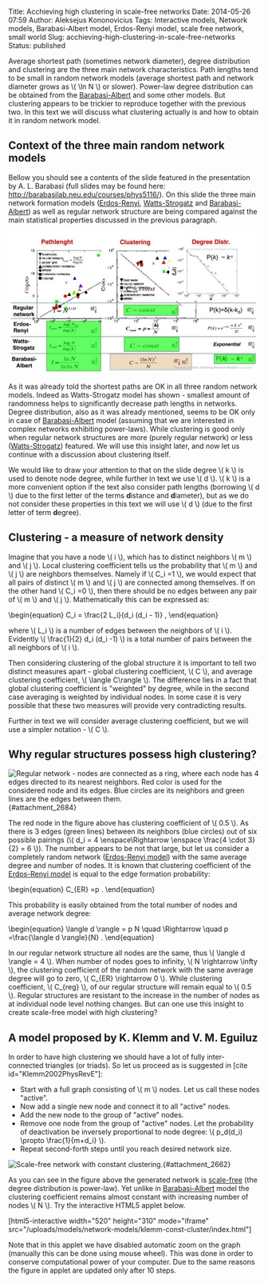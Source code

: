 Title: Acchieving high clustering in scale-free networks
Date: 2014-05-26 07:59
Author: Aleksejus Kononovicius
Tags: Interactive models, Network models, Barabasi-Albert model, Erdos-Renyi model, scale free network, small world
Slug: acchieving-high-clustering-in-scale-free-networks
Status: published

Average
shortest path (sometimes network diameter), degree distribution and
clustering are the three main network characteristics. Path lengths tend
to be small in random network models (average shortest path and network
diameter grows as \\\(  \ln N \\\) or slower). Power-law degree
distribution can be obtained from the
[Barabasi-Albert](/barabasi-albert-model "Barabasi-Albert model")
and some other models. But clustering appears to be trickier to
reproduce together with the previous two. In this text we will discuss
what clustering actually is and how to obtain it in random network
model.<!--more-->

Context of the three main random network models
-----------------------------------------------

Bellow you should see a contents of the slide featured in the
presentation by A. L. Barabasi (full slides may be found here:
<http://barabasilab.neu.edu/courses/phys5116/>). On this slide the three
main network formation models
([Erdos-Renyi](/erdos-renyi-model "Erdos-Renyi model"),
[Watts-Strogatz](/watts-strogatz-model "Watts-Strogatz model")
and
[Barabasi-Albert](/barabasi-albert-model "Barabasi-Albert model"))
as well as regular network structure are being compared against the main
statistical properties discussed in the previous paragraph.

![networks-slide](/uploads/2014/constant-clustering-networks-slide.jpg)

As it was already told the shortest paths are OK in all three random
network models. Indeed as Watts-Strogatz model has shown - smallest
amount of randomness helps to significantly decrease path lengths in
networks. Degree distribution, also as it was already mentioned, seems
to be OK only in case of
[Barabasi-Albert](/barabasi-albert-model "Barabasi-Albert model")
model (assuming that we are interested in complex networks exhibiting
power-laws). While clustering is good only when regular network
structures are more (purely regular network) or less
([Watts-Strogatz](/watts-strogatz-model "Watts-Strogatz model"))
featured. We will use this insight later, and now let us continue with a
discussion about clustering itself.

We would like to draw your attention to that on the slide degree \\\( k \\\) is used to denote node degree, while further in text we use \\\( d \\\). \\\(  k \\\) is a more convenient option if the text also consider
path lengths (borrowing \\\(  d \\\) due to the first letter of the terms
**d**istance and **d**iameter), but as we do not consider these
properties in this text we will use \\\(  d \\\) (due to the first letter
of term **d**egree).

Clustering - a measure of network density
-----------------------------------------

Imagine that you have a node \\\(  i \\\), which has to distinct
neighbors \\\(  m \\\) and \\\(  j \\\). Local clustering coefficient
tells us the probability that \\\(  m \\\) and \\\(  j \\\) are neighbors
themselves. Namely if \\\(  C\_i =1 \\\), we would expect that all pairs
of distinct \\\(  m \\\) and \\\(  j \\\) are connected among themselves.
If on the other hand \\\(  C\_i =0 \\\), then there should be no edges
between any pair of \\\(  m \\\) and \\\(  j \\\). Mathematically this can
be expressed as:


\begin{equation}
 C\_i = \frac{2 L\_i}{d\_i (d\_i - 1)} , 
\end{equation}


where \\\(  L\_i \\\) is a number of edges between the neighbors of
\\\(  i \\\). Evidently \\\(  \frac{1}{2} d\_i (d\_i -1) \\\) is a total
number of pairs between the all neighbors of \\\(  i \\\).

Then considering clustering of the global structure it is important to
tell two distinct measures apart - global clustering coefficient,
\\\(  C \\\), and average clustering coefficient, \\\(  \langle C\rangle \\\). The difference lies in a fact that global clustering
coefficient is "weighted" by degree, while in the second case averaging
is weighted by individual nodes. In some case it is very possible that
these two measures will provide very contradicting results.

Further in text we will consider average clustering coefficient, but we
will use a simpler notation - \\\(  C \\\).

Why regular structures possess high clustering?
-----------------------------------------------

![Regular network - nodes are connected as a ring, where
each node has 4 edges directed to its nearest neighbors. Red color is
used for the considered node and its edges. Blue circles are its
neighbors and green lines are the edges between
them.](/uploads/2014/constant-clustering-circle.png "
Regular network - nodes are connected as a ring, where each node has 4
edges directed to its nearest neighbors. Red color is used for the
considered node and its edges. Blue circles are its neighbors and green
lines are the edges between them."){#attachment_2684} 

The red node in the figure above has clustering coefficient of \\\( 0.5 \\\). As there is 3 edges (green lines) between its neighbors (blue
circles) out of six possible pairings (\\\(  d\_i = 4 \enspace\Rightarrow \enspace \frac{4 \cdot 3}{2} = 6 \\\)). The number appears
to be not that large, but let us consider a completely random network
([Erdos-Renyi
model](/erdos-renyi-model "Erdos-Renyi model"))
with the same average degree and number of nodes. It is known that
clustering coefficient of the [Erdos-Renyi
model](/erdos-renyi-model "Erdos-Renyi model")
is equal to the edge formation probability:


\begin{equation}
 C\_{ER} =p . 
\end{equation}


This probability is easily obtained from the total number of nodes and
average network degree:


\begin{equation}
 \langle d \rangle = p N \quad \Rightarrow \quad p =\frac{\langle d \rangle}{N} . 
\end{equation}


In our regular network structure all nodes are the same, thus \\\( \langle d \rangle = 4  \\\). When number of nodes goes to infinity,
\\\(  N \rightarrow \infty \\\), the clustering coefficient of the
random network with the same average degree will go to zero, \\\( C\_{ER} \rightarrow 0 \\\). While clustering coefficient, \\\(  C\_{reg} \\\), of our regular structure will remain equal to \\\(  0.5 \\\). Regular
structures are resistant to the increase in the number of nodes as at
individual node level nothing changes. But can one use this insight to
create scale-free model with high clustering?

A model proposed by K. Klemm and V. M. Eguiluz
----------------------------------------------

In order to have high clustering we should have a lot of fully
inter-connected triangles (or triads). So let us proceed as is suggested
in \[cite id="Klemm2002PhysRevE"\]:

-   Start with a full graph consisting of \\\(  m \\\) nodes. Let us call
    these nodes "active".
-   Now add a single new node and connect it to all "active" nodes.
-   Add the new node to the group of "active" nodes.
-   Remove one node from the group of "active" nodes. Let the
    probability of deactivation be inversely proportional to node
    degree: \\\(  p\_d(d\_i) \propto \frac{1}{m+d\_i} \\\).
-   Repeat second-forth steps until you reach desired network size.

![Scale-free network with constant
clustering.](/uploads/2014/constant-clustering.jpg "
Scale-free network with constant clustering."){#attachment_2662} 

As you can see in the figure above the generated network is
[scale-free](/tag/scale-free-network) (the
degree distribution is power-law). Yet unlike in
[Barabasi-Albert](/barabasi-albert-model "Barabasi-Albert model")
model the clustering coefficient remains almost constant with increasing
number of nodes \\\(  N \\\). Try the interactive HTML5 applet below.

[html5-interactive width="520" height="310" mode="iframe"
src="/uploads/models/network-models/klemm-const-cluster/index.html"]

Note that in this applet we have disabled automatic zoom on the graph
(manually this can be done using mouse wheel). This was done in order to
conserve computational power of your computer. Due to the same reasons
the figure in applet are updated only after 10 steps.
